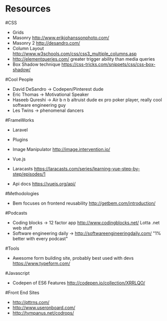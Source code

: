 # Resources

#CSS
 * Grids
  * Masonry http://www.erikjohanssonphoto.com/
  * Masonry 2 http://desandro.com/
  * Column Layout http://www.w3schools.com/css/css3_multiple_columns.asp
  * http://elementqueries.com/ greater trigger ability than media queries
  * Box Shadow technique https://css-tricks.com/snippets/css/css-box-shadow/

#Cool People 
 * David DeSandro -> Codepen/Pinterest dude
 * Eric Thomas -> Motivational Speaker 
 * Haseeb Qureshi -> Air b n b altruist dude ex pro poker player, really cool software engineering guy
 * Les Twins -> phenomenal dancers

#FrameWorks
 * Laravel
  * Plugins
   * Image Manipulator http://image.intervention.io/
  
 * Vue.js
  * Laracasts https://laracasts.com/series/learning-vue-step-by-step/episodes/1
  * Api docs https://vuejs.org/api/
  
#Methodologies
 * Bem focuses on frontend reusability http://getbem.com/introduction/

#Podcasts
 * Coding blocks -> 12 factor app http://www.codingblocks.net/  Lotta .net web stuff 
 * Software engineering daily -> http://softwareengineeringdaily.com/  "1% better with every podcast"

#Tools
 * Awesome form building site, probably best used with devs https://www.typeform.com/
 
#Javascript
 * Codepen of ES6 Features http://codepen.io/collection/XRRLQO/

#Front End Sites
 * http://pttrns.com/
 * http://www.useronboard.com/
 * http://tympanus.net/codrops/
